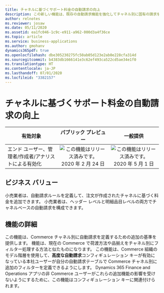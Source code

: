 ```yaml
---
title: チャネルに基づくサポート料金の自動請求の向上
description: この新しい機能は、既存の自動請求機能を強化してチャネル別に固有の請求を可能にし、料金の請求が必要な店舗、場所、またはチャネルに対してのみ料金が計算されるようにします。
author: relnotes
ms.reviewer: josaw
ms.date: 05/11/2020
ms.assetid: ea1fc046-1c9c-e911-a962-000d3a4f36ce
ms.topic: article
ms.service: business-applications
ms.author: gmohanv
dynamics365pdf: true
ms.openlocfilehash: dbe305230275fc50ab05d123e2ab0e228cfa314d
ms.sourcegitcommit: b4383db1666141e3c62ef493ca522cd5ae34e1f0
ms.translationtype: HT
ms.contentlocale: ja-JP
ms.lasthandoff: 07/01/2020
ms.locfileid: "3382157"
---
```

# <a name="auto-charges-improvements-to-support-fees-based-on-channel"></a>チャネルに基づくサポート料金の自動請求の向上


| 有効対象    |  パブリック プレビュー | 一般提供 | 
| ---------- | :----------: |:----------: |
|エンド ユーザー、管理者/作成者/アナリストによる有効化|![この機能はリリース済みです。](/dynamics365-release-plan/media/green-checkmark.png "この機能はリリース済みです。") 2020 年 2 月 24 日| ![この機能はリリース済みです。](/dynamics365-release-plan/media/green-checkmark.png "この機能はリリース済みです。") 2020 年 5 月 1 日|


## <a name="business-value"></a>ビジネス バリュー
<!-- bv start -->
小売業者は、自動請求ルールを定義して、注文が作成されたチャネルに基づく料金を追加できます。 小売業者は、ヘッダー レベルと明細品目レベルの両方でチャネルベースの自動請求を構成できます。
<!-- bv end -->



## <a name="feature-details"></a>機能の詳細
<!--feature detail start -->
この機能は、Commerce チャネル別に自動請求を定義するための追加の基準を提供します。 機能は、現在の Commerce で荷渡方法や品揃えをチャネル別にフィルター処理する方法と似たものになります。 この機能は、Commerce 組織のモデル階層を使用して、**高度な自動請求**コンフィギュレーション キーが有効になっている本社ユーザーが自分の自動請求テーブルで Commerce チャネル別に追加のフィルターを定義できるようにします。 Dynamics 365 Finance and Operations アプリの非 Commerce ユーザーがこれらの追加機能の影響を受けないようにするために、この機能はコンフィギュレーション キーに関連付けられます。
<!--feature detail end -->









